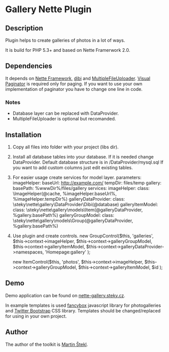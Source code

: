 # Gallery Nette Plugin

## Description

Plugin helps to create galleries of photos in a lot of ways.

It is build for PHP 5.3+ and based on Nette Framerwork 2.0.

## Dependencies

It depends on [Nette Framework](http://nette.org/), [dibi](http://dibiphp.com/) and
[MultipleFileUploader](http://addons.nette.org/cs/multiplefileupload).
[Visual Paginator](http://addons.nette.org/cs/visualpaginator) is required only
for paging. If you want to use your own implementation of paginator you have to
change one line in code.

### Notes

* Database layer can be replaced with DataProvider.
* MultipleFileUploader is optional but recomanded.

## Installation

1. Copy all files into folder with your project (libs dir).

2. Install all database tables into your database. If it is needed change DataProvider.
   Default database structure is in /DataProvider/mysql.sql
   If you want to add custom columns just edit existing tables.

3. For easier usage create services for model layer.
	parameters:
		imageHelper:
			baseUrl: http://example.com/
			tempDir: files/temp
		gallery:
			basePath: %wwwDir%/files/gallery
	services:
		imageHelper:
			class: \ImageHelper(@cache, %imageHelper.baseUrl%,  %imageHelper.tempDir%)
		galleryDataProvider:
			class: \steky\nette\gallery\DataProvider\Dibi(@database)
		galleryItemModel:
			class: \steky\nette\gallery\models\Item(@galleryDataProvider, %gallery.basePath%)
		galleryGroupModel:
			class: \steky\nette\gallery\models\Group(@galleryDataProvider, %gallery.basePath%)

4. Use plugin and create controls.
	new GroupControl($this, 'galleries',
		$this->context->imageHelper,
		$this->context->galleryGroupModel,
		$this->context->galleryItemModel,
		$this->context->galleryDataProvider->namespaces,
		'Homepage:gallery'
	);

	new ItemControl($this, 'photos',
		$this->context->imageHelper,
		$this->context->galleryGroupModel,
		$this->context->galleryItemModel,
		$id
	);

## Demo

Demo application can be found on [nette-gallery.steky.cz](nette-gallery.steky.cz).

In example templates is used [fancybox](http://fancybox.net/) javascript library
for photogalleries and [Twitter Bootstrap](http://twitter.github.com/bootstrap/)
CSS library. Templates should be changed/replaced for using in your own project.

## Author

The author of the toolkit is [Martin Štekl](mailto:martin.stekl@gmail.com).

